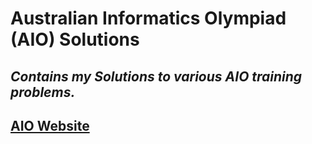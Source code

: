 # Australian Informatics Olympiad (AIO) Solutions

*Contains my Solutions to various AIO training problems.*
---
[AIO Website](https://orac.amt.edu.au/cgi-bin/train/hub.pl)
---


